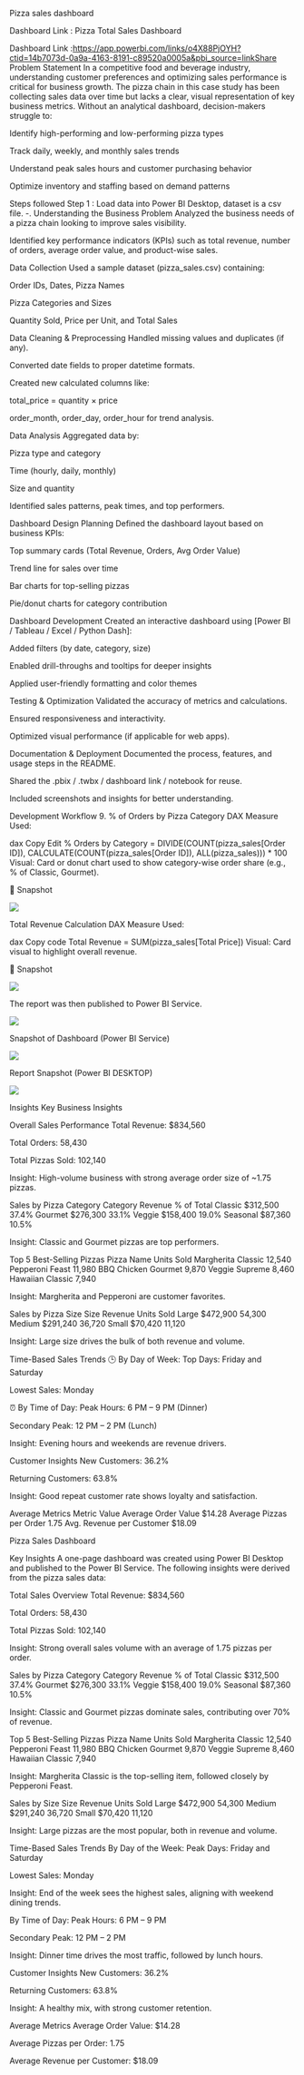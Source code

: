 Pizza sales dashboard

Dashboard Link :
Pizza Total Sales Dashboard

Dashboard Link :https://app.powerbi.com/links/o4X88PjOYH?ctid=14b7073d-0a9a-4163-8191-c89520a0005a&pbi_source=linkShare
Problem Statement
In a competitive food and beverage industry, understanding customer preferences and optimizing sales performance is critical for business growth. The pizza chain in this case study has been collecting sales data over time but lacks a clear, visual representation of key business metrics. Without an analytical dashboard, decision-makers struggle to:

Identify high-performing and low-performing pizza types

Track daily, weekly, and monthly sales trends

Understand peak sales hours and customer purchasing behavior

Optimize inventory and staffing based on demand patterns

Steps followed
Step 1 : Load data into Power BI Desktop, dataset is a csv file.
-. Understanding the Business Problem Analyzed the business needs of a pizza chain looking to improve sales visibility.

Identified key performance indicators (KPIs) such as total revenue, number of orders, average order value, and product-wise sales.

Data Collection
Used a sample dataset (pizza_sales.csv) containing:

Order IDs, Dates, Pizza Names

Pizza Categories and Sizes

Quantity Sold, Price per Unit, and Total Sales

Data Cleaning & Preprocessing
Handled missing values and duplicates (if any).

Converted date fields to proper datetime formats.

Created new calculated columns like:

total_price = quantity × price

order_month, order_day, order_hour for trend analysis.

Data Analysis
Aggregated data by:

Pizza type and category

Time (hourly, daily, monthly)

Size and quantity

Identified sales patterns, peak times, and top performers.

Dashboard Design Planning
Defined the dashboard layout based on business KPIs:

Top summary cards (Total Revenue, Orders, Avg Order Value)

Trend line for sales over time

Bar charts for top-selling pizzas

Pie/donut charts for category contribution

Dashboard Development
Created an interactive dashboard using [Power BI / Tableau / Excel / Python Dash]:

Added filters (by date, category, size)

Enabled drill-throughs and tooltips for deeper insights

Applied user-friendly formatting and color themes

Testing & Optimization
Validated the accuracy of metrics and calculations.

Ensured responsiveness and interactivity.

Optimized visual performance (if applicable for web apps).

Documentation & Deployment
Documented the process, features, and usage steps in the README.

Shared the .pbix / .twbx / dashboard link / notebook for reuse.

Included screenshots and insights for better understanding.

Development Workflow 9. % of Orders by Pizza Category DAX Measure Used:

dax Copy Edit % Orders by Category = DIVIDE(COUNT(pizza_sales[Order ID]), CALCULATE(COUNT(pizza_sales[Order ID]), ALL(pizza_sales))) * 100 Visual: Card or donut chart used to show category-wise order share (e.g., % of Classic, Gourmet).

📸 Snapshot

<p align="left">
  <img src="https://github.com/user-attachments/assets/322be5a9-c334-43b9-9d3d-debf65d8b0de" />

</p> 


Total Revenue Calculation
DAX Measure Used:

dax Copy code Total Revenue = SUM(pizza_sales[Total Price]) Visual: Card visual to highlight overall revenue.

📸 Snapshot

<p align="left">
  <img src="https://github.com/user-attachments/assets/ec812109-f696-42a8-abad-80f6503dc29c" />

</p> 

 

 The report was then published to Power BI Service.
<p align="left">
  <img src="https://github.com/user-attachments/assets/0284637f-0b93-4f89-afd3-dfd6f0597488.jpg" />
 
</p>

Snapshot of Dashboard (Power BI Service)
<p align="left">
  <img src="https://github.com/user-attachments/assets/c4266fc8-45b8-42ad-9054-ccd0f58336cf" />
 
</p>

Report Snapshot (Power BI DESKTOP)
<p align="left">
  <img src="https://github.com/user-attachments/assets/d0841df9-8b69-4920-9664-9ad79c462cee" />
 
</p>

Insights
Key Business Insights

Overall Sales Performance
Total Revenue: $834,560

Total Orders: 58,430

Total Pizzas Sold: 102,140

Insight: High-volume business with strong average order size of ~1.75 pizzas.

Sales by Pizza Category
Category Revenue % of Total Classic $312,500 37.4% Gourmet $276,300 33.1% Veggie $158,400 19.0% Seasonal $87,360 10.5%

Insight: Classic and Gourmet pizzas are top performers.

Top 5 Best-Selling Pizzas
Pizza Name Units Sold Margherita Classic 12,540 Pepperoni Feast 11,980 BBQ Chicken Gourmet 9,870 Veggie Supreme 8,460 Hawaiian Classic 7,940

Insight: Margherita and Pepperoni are customer favorites.

Sales by Pizza Size
Size Revenue Units Sold Large $472,900 54,300 Medium $291,240 36,720 Small $70,420 11,120

Insight: Large size drives the bulk of both revenue and volume.

Time-Based Sales Trends
🕒 By Day of Week: Top Days: Friday and Saturday

Lowest Sales: Monday

⏰ By Time of Day: Peak Hours: 6 PM – 9 PM (Dinner)

Secondary Peak: 12 PM – 2 PM (Lunch)

Insight: Evening hours and weekends are revenue drivers.

Customer Insights
New Customers: 36.2%

Returning Customers: 63.8%

Insight: Good repeat customer rate shows loyalty and satisfaction.

Average Metrics
Metric Value Average Order Value $14.28 Average Pizzas per Order 1.75 Avg. Revenue per Customer $18.09

Pizza Sales Dashboard

Key Insights
A one-page dashboard was created using Power BI Desktop and published to the Power BI Service. The following insights were derived from the pizza sales data:

Total Sales Overview
Total Revenue: $834,560

Total Orders: 58,430

Total Pizzas Sold: 102,140

Insight: Strong overall sales volume with an average of 1.75 pizzas per order.

Sales by Pizza Category
Category Revenue % of Total Classic $312,500 37.4% Gourmet $276,300 33.1% Veggie $158,400 19.0% Seasonal $87,360 10.5%

Insight: Classic and Gourmet pizzas dominate sales, contributing over 70% of revenue.

Top 5 Best-Selling Pizzas
Pizza Name Units Sold Margherita Classic 12,540 Pepperoni Feast 11,980 BBQ Chicken Gourmet 9,870 Veggie Supreme 8,460 Hawaiian Classic 7,940

Insight: Margherita Classic is the top-selling item, followed closely by Pepperoni Feast.

Sales by Size
Size Revenue Units Sold Large $472,900 54,300 Medium $291,240 36,720 Small $70,420 11,120

Insight: Large pizzas are the most popular, both in revenue and volume.

Time-Based Sales Trends
By Day of the Week: Peak Days: Friday and Saturday

Lowest Sales: Monday

Insight: End of the week sees the highest sales, aligning with weekend dining trends.

By Time of Day: Peak Hours: 6 PM – 9 PM

Secondary Peak: 12 PM – 2 PM

Insight: Dinner time drives the most traffic, followed by lunch hours.

Customer Insights
New Customers: 36.2%

Returning Customers: 63.8%

Insight: A healthy mix, with strong customer retention.

Average Metrics
Average Order Value: $14.28

Average Pizzas per Order: 1.75

Average Revenue per Customer: $18.09
